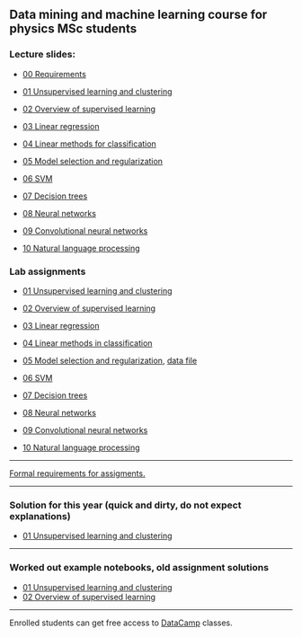 ## Data mining and machine learning course for physics MSc students

### Lecture slides:

- [00 Requirements ](http://dkrib.web.elte.hu/datamining/slides/00_intro.pdf)

- [01 Unsupervised learning and clustering ](http://dkrib.web.elte.hu/datamining/slides/01_unsup_clust.pdf)

- [02 Overview of supervised learning ](http://patbaa.web.elte.hu/datamining/slides/02_supervised.pdf)

- [03 Linear regression ](http://dkrib.web.elte.hu/datamining/slides/03_linreg.pdf)

- [04 Linear methods for classification ]()

- [05 Model selection and regularization ]()

- [06 SVM ]()

- [07 Decision trees ]()

- [08 Neural networks ]()

- [09 Convolutional neural networks]()

- [10 Natural language processing]()

### Lab assignments 

- [01 Unsupervised learning and clustering ](lab/01_unsup_clust.md)

- [02 Overview of supervised learning ](lab/02_sup.md)

- [03 Linear regression ]()

- [04 Linear methods in classification]()

- [05 Model selection and regularization](), [data file]()

- [06 SVM ]()

- [07 Decision trees ]()

- [08 Neural networks ]()

- [09 Convolutional neural networks]()

- [10 Natural language processing](lab/10_nlp.md)

---

[Formal requirements for assigments.](lab/assignments.md) 

---

### Solution for this year  (quick and dirty, do not expect explanations)

- [01 Unsupervised learning and clustering ](https://github.com/riblidezso/physdm/blob/master/examples/01_unsup_cluster/solution_assignment1.py)

---

### Worked out example notebooks, old assignment solutions

- [01 Unsupervised learning and clustering ](https://nbviewer.jupyter.org/github/riblidezso/physdm/blob/master/examples/01_unsup_cluster/01_unsup_cluster_2018_example_solution.ipynb)
- [02 Overview of supervised learning ](https://nbviewer.jupyter.org/github/riblidezso/physdm/blob/master/examples/02_sup/02_sup_photoz_2018_example_solution.ipynb)

---


Enrolled students can get free access to [DataCamp](https://www.datacamp.com/home) classes.
